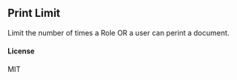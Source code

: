 ## Print Limit

Limit the number of times a Role OR a user can perint a document.

#### License

MIT